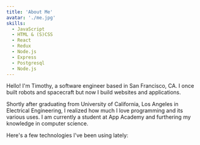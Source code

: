 ```yaml
---
title: 'About Me'
avatar: './me.jpg'
skills:
  - JavaScript
  - HTML & (S)CSS
  - React
  - Redux
  - Node.js
  - Express
  - Postgresql
  - Node.js
---
```


Hello! I'm Timothy, a software engineer based in San Francisco, CA. I once built robots and spacecraft but now I build websites and applications.

Shortly after graduating from University of California, Los Angeles in Electrical Engineering, I realized how much I love programming and its various uses. I am currently a student at App Academy and furthering my knowledge in computer science.

Here's a few technologies I've been using lately:
